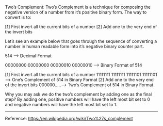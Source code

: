 Two’s Complement:
Two’s Complement is a technique for composing the negative version of a number from it’s positive binary form.  The way to convert is to:

[1] First invert all the current bits of a number
[2] Add one to the very end of the invert bits

Let’s see an example below that goes through the sequence of converting a number in human readable form into it’s negative binary counter part.

514 —> Decimal Format

00000000 00000000 00000010 00000010  —> Binary Format of 514

[1] First invert all the current bits of a number
11111111 11111111 11111101 11111101  —> One’s Complement of 514 in Binary Format
[2] Add one to the very end of the invert bits
000000…..—> Two’s Complement of 514 in Binary Format

Why you may ask we do the two’s complement by adding one as the final step?  By adding one, positive numbers will have the left most bit set to 0 and negative numbers will have the left most bit set to 1.
______________________________________________________________________________________
Reference:
https://en.wikipedia.org/wiki/Two%27s_complement